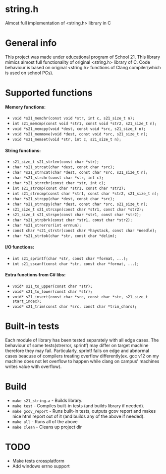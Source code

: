 # string.h
Almost full implementation of &lt;string.h> library in C
# General info
This project was made under educational program of School 21. This library mimics almost full functionality of original <string.h> library of C. 
Code behaviour is based on original <string.h> functions of Clang compiler(which is used on school PCs).
# Supported functions
#### Memory functions:
- `void *s21_memchr(const void *str, int c, s21_size_t n);`
- `int s21_memcmp(const void *str1, const void *str2, s21_size_t n);`
- `void *s21_memcpy(void *dest, const void *src, s21_size_t n);`
- `void *s21_memmove(void *dest, const void *src, s21_size_t n);`
- `void *s21_memset(void *str, int c, s21_size_t n);`  
#### String functions:
- `s21_size_t s21_strlen(const char *str);`
- `char *s21_strcat(char *dest, const char *src);`
- `char *s21_strncat(char *dest, const char *src, s21_size_t n);`
- `char *s21_strchr(const char *str, int c);`
- `char *s21_strrchr(const char *str, int c);`
- `int s21_strcmp(const char *str1, const char *str2);`
- `int s21_strncmp(const char *str1, const char *str2, s21_size_t n);`
- `char *s21_strcpy(char *dest, const char *src);`
- `char *s21_strncpy(char *dest, const char *src, s21_size_t n);`
- `s21_size_t s21_strcspn(const char *str1, const char *str2);`
- `s21_size_t s21_strspn(const char *str1, const char *str2);`
- `char *s21_strpbrk(const char *str1, const char *str2);`
- `char *s21_strerror(int errnum);`
- `const char *s21_strstr(const char *haystack, const char *needle);`
- `char *s21_strtok(char *str, const char *delim);`  
#### I/O functions:
- `int s21_sprintf(char *str, const char *format, ...);`
- `int s21_sscanf(const char *str, const char *format, ...);`  
#### Extra functions from C# libs:
- `void* s21_to_upper(const char *str);`
- `void* s21_to_lower(const char *str);`
- `void* s21_insert(const char *src, const char *str, s21_size_t start_index);`
- `void* s21_trim(const char *src, const char *trim_chars);`
# Built-in tests
Each module of library has been tested separately with all edge cases. The behaviour of some tests(strerror, sprintf) may differ on target machine therefore they may fail. Particularly, sprintf fails on edge and abnormal cases beacuse of compilers treating overflow differently(ex. gcc v12 on my machine does not let overflow to happen while clang on campus' machines writes value with overflow).
# Build
- `make s21_string.a` - Builds library.
- `make test` - Compiles built-in tests (and builds library if needed).
- `make gcov_report` - Runs built-in tests, outputs gcov report and makes nice html report out of it (and builds any of the above if needed).
- `make all` - Runs all of the above
- `make clean` - Cleans up project dir
# TODO
- Make tests crossplatform
- Add windows errno support
